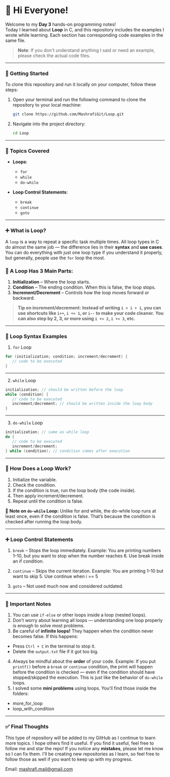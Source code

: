 # 👋 Hi Everyone!

Welcome to my **Day 3** hands-on programming notes!  
Today I learned about **Loop** in C, and this repository includes the examples I wrote while learning. Each section has corresponding code examples in the same file.

> **Note**: If you don't understand anything I said or need an example, please check the actual code files.

---

### 🚀 Getting Started

To clone this repository and run it locally on your computer, follow these steps:

1. Open your terminal and run the following command to clone the repository to your local machine:

   ```bash
   git clone https://github.com/MashrafiGit/Loop.git
   ```

2. Navigate into the project directory:
   ```bash
   cd Loop
   ```

---

### 🧠 Topics Covered

- **Loops**:

  - `for`
  - `while`
  - `do-while`

- **Loop Control Statements**:
  - `break`
  - `continue`
  - `goto`

---


### ➕ What is Loop?

A `loop` is a way to repeat a specific task multiple times. All loop types in C do almost the same job — the difference lies in their **syntax** and **use cases**. You can do everything with just one loop type if you understand it properly, but generally, people use the `for` loop the most.

### 🔸 A Loop Has 3 Main Parts:
1. **Initialization** – Where the loop starts.
2. **Condition** – The ending condition. When this is false, the loop stops.
3. **Increment/Decrement** – Controls how the loop moves forward or backward.

> **Tip on increment/decrement:**
> **Instead of writing `i = i + 1`, you can use shortcuts like `i++`, `i += 1`, or `i--` to make your code cleaner.**
> **You can also step by 2, 3, or more using `i += 2`, `i += 3`, etc.**


---


### 🔁 Loop Syntax Examples


1. `for` Loop
```c
for (initialization; condition; increment/decrement) {
   // code to be executed
}
```

---

2. `while` Loop
```c
initialization; // should be written before the loop
while (condition) {
   // code to be executed
   increment/decrement; // should be written inside the loop body
}
```
---

3. `do-while` Loop
```c
initialization; // same as while loop
do {
   // code to be executed
   increment/decrement;
} while (condition); // condition comes after execution
```

---


### 🔄 How Does a Loop Work?
1. Initialize the variable.
2. Check the condition.
3. If the condition is true, run the loop body (the code inside).
4. Then apply increment/decrement.
5. Repeat until the condition is false.

🔸 **Note on `do-while` Loop:**
Unlike for and while, the do-while loop runs at least once, even if the condition is false. That’s because the condition is checked after running the loop body.

--- 


### ➕ Loop Control Statements

1. `break` – Stops the loop immediately.
Example: You are printing numbers 1–10, but you want to stop when the number reaches 6. Use break inside an if condition.

2. `continue` – Skips the current iteration.
Example: You are printing 1–10 but want to skip 5. Use continue when i == 5

3. `goto` – Not used much now and considered outdated.

---


### 📌 Important Notes
1. You can use `if-else` or other loops inside a loop (nested loops).
2. Don’t worry about learning all loops — understanding one loop properly is enough to solve most problems.
3. Be careful of **infinite loops!** They happen when the condition never becomes false. If this happens:
- Press `Ctrl + C` in the terminal to stop it.
- Delete the `output.txt` file if it got too big.
4. Always be mindful about the **order** of your code.
Example: If you put `printf()` before a `break` or `continue` condition, the print will happen before the condition is checked — even if the condition should have stopped/skipped the execution. This is just like the behavior of `do-while` loops.
5. I solved some **mini problems** using loops. You’ll find those inside the folders:
- more_for_loop
- loop_with_condition

---

### ✅ Final Thoughts

This type of repository will be added to my GitHub as I continue to learn more topics. I hope others find it useful. If you find it useful, feel free to follow me and star the repo! If you notice any **mistakes**, please let me know so I can fix them. I'll be creating new repositories as I learn, so feel free to follow those as well if you want to keep up with my progress.

Email: [mashrafi.mail@gmail.com](mailto:mashrafi.mail@gmail.com)